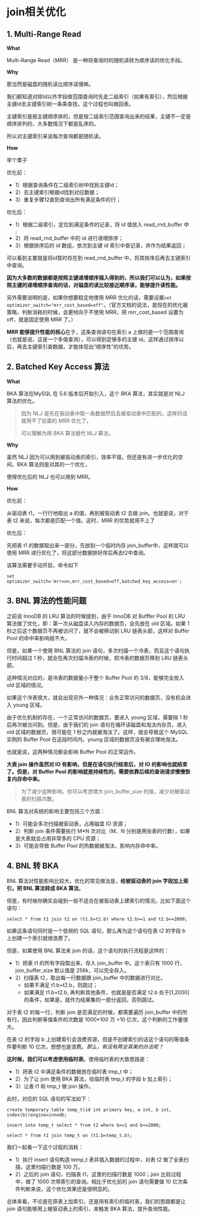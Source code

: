 # join相关优化

## 1. Multi-Range Read

**What**

Multi-Range Read（MRR） 是一种将查询时的随机读转为顺序读的优化手段。

**Why**

那当然是磁盘的随机读比顺序读慢嘛。

我们都知道对除Id以外字段做范围查询时先走二级索引（如果有索引），然后根据主键id去主键索引树一条条查找，这个过程也叫做回表。

主键索引是按主键顺序排的，但是按二级索引范围查询出来的结果，主键不一定是顺序排列的，大多数情况下都是乱序的。

所以对主键索引来说每次查询都是随机读。

**How**

举个栗子

优化前：

* 1）根据查询条件在二级索引树中找到主键id；
* 2）去主键索引根据id找到对应数据；
* 3）重复步骤12直到查询出所有满足条件的行；

优化后：

* 1）根据二级索引，定位到满足条件的记录，将 id 值放入 read_rnd_buffer 中 ; 
* 2）将 read_rnd_buffer 中的 id 进行递增排序；
* 3）根据排序后的 id 数组，依次到主键 id 索引中查记录，并作为结果返回；

可以看到主要就是将id暂时存在到 read_rnd_buffer 中，将其排序后再去主键索引中查询。



**因为大多数的数据都是按照主键递增顺序插入得到的，所以我们可以认为，如果按照主键的递增顺序查询的话，对磁盘的读比较接近顺序读，能够提升读性能。**

另外需要说明的是，如果你想要稳定地使用 MRR 优化的话，需要设置`set optimizer_switch="mrr_cost_based=off"`。（官方文档的说法，是现在的优化器策略，判断消耗的时候，会更倾向于不使用 MRR，把 mrr_cost_based 设置为 off，就是固定使用 MRR 了。）

**MRR 能够提升性能的核心**在于，这条查询语句在索引 a 上做的是一个范围查询（也就是说，这是一个多值查询），可以得到足够多的主键 id。这样通过排序以后，再去主键索引查数据，才能体现出“顺序性”的优势。



## 2. Batched Key Access 算法

**What**

BKA 算法在MySQL 在 5.6 版本后开始引入，这个 BKA 算法，其实就是对 NLJ 算法的优化。

> 因为 NLJ 是先在驱动表中取一条数据然后去被驱动表中匹配的。这样的话就用不了前面的 MRR 优化了。
>
> 可以理解为用 BKA 算法替代 NLJ 算法。



**Why**

虽然 NLJ 因为可以用到被驱动表的索引，效率不错，但还是有进一步优化的空间，BKA 算法则是对其的一个优化，

使得优化后的 NLJ 也可以用到 MRR。

**How**

优化前：

从驱动表 t1，一行行地取出 a 的值，再到被驱动表 t2 去做 join。也就是说，对于表 t2 来说，每次都是匹配一个值。这时，MRR 的优势就用不上了

优化后：

先把表 t1 的数据取出来一部分，先放到一个临时内存 join_buffer中，这样就可以使用 MRR 进行优化了，将这部分数据排好序后再去t2中查询。



该算法需要手动开启，命令如下 

```mysql
set optimizer_switch='mrr=on,mrr_cost_based=off,batched_key_access=on';
```





## 3. BNL 算法的性能问题

之前说 InnoDB 的 LRU 算法的时候提到，由于 InnoDB 对 Bufffer Pool 的 LRU 算法做了优化，即：第一次从磁盘读入内存的数据页，会先放在 old 区域。如果 1 秒之后这个数据页不再被访问了，就不会被移动到 LRU 链表头部，这样对 Buffer Pool 的命中率影响就不大。

但是，如果一个使用 BNL 算法的 join 语句，多次扫描一个冷表，而且这个语句执行时间超过 1 秒，就会在再次扫描冷表的时候，把冷表的数据页移到 LRU 链表头部。

这种情况对应的，是冷表的数据量小于整个 Buffer Pool 的 3/8，能够完全放入 old 区域的情况。

如果这个冷表很大，就会出现另外一种情况：业务正常访问的数据页，没有机会进入 young 区域。

由于优化机制的存在，一个正常访问的数据页，要进入 young 区域，需要隔 1 秒后再次被访问到。但是，由于我们的 join 语句在循环读磁盘和淘汰内存页，进入 old 区域的数据页，很可能在 1 秒之内就被淘汰了。这样，就会导致这个 MySQL 实例的 Buffer Pool 在这段时间内，young 区域的数据页没有被合理地淘汰。

也就是说，这两种情况都会影响 Buffer Pool 的正常运作。

**大表 join 操作虽然对 IO 有影响，但是在语句执行结束后，对 IO 的影响也就结束了。但是，对 Buffer Pool 的影响就是持续性的，需要依靠后续的查询请求慢慢恢复内存命中率。**

> 为了减少这种影响，你可以考虑增大 join_buffer_size 的值，减少对被驱动表的扫描次数。

BNL 算法对系统的影响主要包括三个方面：

* 1）可能会多次扫描被驱动表，占用磁盘 IO 资源；
* 2）判断 join 条件需要执行 M*N 次对比（M、N 分别是两张表的行数），如果是大表就会占用非常多的 CPU 资源；
* 3）可能会导致 Buffer Pool 的热数据被淘汰，影响内存命中率。



## 4. BNL 转 BKA

BNL 算法对性能影响比较大，优化的常见做法是，**给被驱动表的 join 字段加上索引，把 BNL 算法转成 BKA 算法**。

但是，有时候你确实会碰到一些不适合在被驱动表上建索引的情况。比如下面这个语句：

```mysql
select * from t1 join t2 on (t1.b=t2.b) where t2.b>=1 and t2.b<=2000;
```

如果这条语句同时是一个低频的 SQL 语句，那么再为这个语句在表 t2 的字段 b 上创建一个索引就很浪费了。

但是，如果使用 BNL 算法来 join 的话，这个语句的执行流程是这样的：

* 1）把表 t1 的所有字段取出来，存入 join_buffer 中。这个表只有 1000 行，join_buffer_size 默认值是 256k，可以完全存入。
* 2）扫描表 t2，取出每一行数据跟 join_buffer 中的数据进行对比，
  * 如果不满足 t1.b=t2.b，则跳过；
  * 如果满足 t1.b=t2.b, 再判断其他条件，也就是是否满足 t2.b 处于[1,2000]的条件，如果是，就作为结果集的一部分返回，否则跳过。

对于表 t2 的每一行，判断 join 是否满足的时候，都需要遍历 join_buffer 中的所有行。因此判断等值条件的次数是 1000*100 万 =10 亿次，这个判断的工作量很大。

在表 t2 的字段 b 上创建索引会浪费资源，但是不创建索引的话这个语句的等值条件要判断 10 亿次，想想也是浪费。*那么，有没有两全其美的办法呢？*

**这时候，我们可以考虑使用临时表**。使用临时表的大致思路是：

* 1）把表 t2 中满足条件的数据放在临时表 tmp_t 中；
* 2）为了让 join 使用 BKA 算法，给临时表 tmp_t 的字段 b 加上索引；
* 3）让表 t1 和 tmp_t 做 join 操作。

此时，对应的 SQL 语句的写法如下：

```mysql
create temporary table temp_t(id int primary key, a int, b int, index(b))engine=innodb;

insert into temp_t select * from t2 where b>=1 and b<=2000;

select * from t1 join temp_t on (t1.b=temp_t.b);
```

我们一起看一下这个过程的消耗：

* 1）执行 insert 语句构造 temp_t 表并插入数据的过程中，对表 t2 做了全表扫描，这里扫描行数是 100 万。
* 2）之后的 join 语句，扫描表 t1，这里的扫描行数是 1000；join 比较过程中，做了 1000 次带索引的查询。相比于优化前的 join 语句需要做 10 亿次条件判断来说，这个优化效果还是很明显的。

总体来看，不论是在原表上加索引，还是用有索引的临时表，我们的思路都是让 join 语句能够用上被驱动表上的索引，来触发 BKA 算法，提升查询性能。